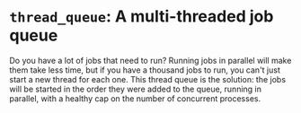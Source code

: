 # `thread_queue`: A multi-threaded job queue

Do you have a lot of jobs that need to run?
Running jobs in parallel will make them take less time,
but if you have a thousand jobs to run, you can't just start a new thread for each one.
This thread queue is the solution:
the jobs will be started in the order they were added to the queue,
running in parallel, with a healthy cap on the number of concurrent processes.

[//]: # (TODO: Finish.)
